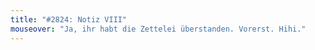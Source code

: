 ```yaml
---
title: "#2824: Notiz VIII"
mouseover: "Ja, ihr habt die Zettelei überstanden. Vorerst. Hihi."
---
```

